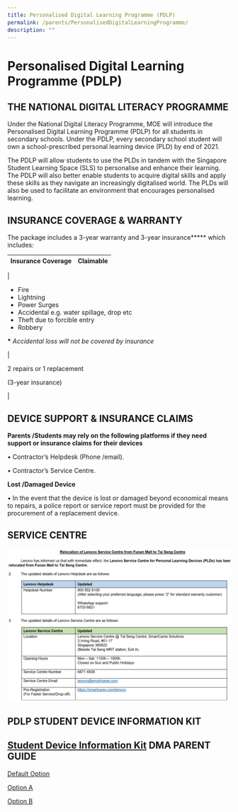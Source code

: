 ```yaml
---
title: Personalised Digital Learning Programme (PDLP)
permalink: /parents/PersonalisedDigitalLearningProgramme/
description: ""
---
```

Personalised Digital Learning Programme (PDLP)
==============================================
THE NATIONAL DIGITAL LITERACY PROGRAMME
---------------------------------------
Under the National Digital Literacy Programme, MOE will introduce the Personalised Digital Learning Programme (PDLP) for all students in secondary schools. Under the PDLP, every secondary school student will own a school-prescribed personal learning device (PLD) by end of 2021.

  

The PDLP will allow students to use the PLDs in tandem with the Singapore Student Learning Space (SLS) to personalise and enhance their learning. The PDLP will also better enable students to acquire digital skills and apply these skills as they navigate an increasingly digitalised world. The PLDs will also be used to facilitate an environment that encourages personalised learning.

INSURANCE COVERAGE & WARRANTY
-----------------------------
The package includes a 3-year warranty and 3-year insurance**\*** which includes:

  

| Insurance Coverage | Claimable |
| --- | --- |
| 
*   Fire
*   Lightning
*   Power Surges
*   Accidental e.g. water spillage, drop etc
*   Theft due to forcible entry
*   Robbery

**\*** _Accidental loss will not be covered by insurance_

 | 

2 repairs or 1 replacement

(3-year insurance)

 |

DEVICE SUPPORT & INSURANCE CLAIMS
---------------------------------
**Parents /Students may rely on the following platforms if they need support or insurance claims for their devices**

  

• Contractor’s Helpdesk (Phone /email).

• Contractor’s Service Centre.

  

**Lost /Damaged Device**

• In the event that the device is lost or damaged beyond economical means to repairs, a police report or service report must be provided for the procurement of a replacement device.

SERVICE CENTRE
--------------
<img src="/images/Lennovo%20Service%20Centre_New.jpeg">

PDLP STUDENT DEVICE INFORMATION KIT
-----------------------------------
[Student Device Information Kit](https://prcss.moe.edu.sg/qql/slot/u200/pdf/communication_with_parents/PDLP/Student-Device-Information-Kit.pdf)
DMA PARENT GUIDE
----------------
[Default Option](https://prcss.moe.edu.sg/qql/slot/u200/pdf/communication_with_parents/PDLP/DMA%20Parent%20Guide%20for%20Default%20Option.pdf)

[Option A](https://prcss.moe.edu.sg/qql/slot/u200/pdf/communication_with_parents/PDLP/DMA%20Parent%20Guide%20for%20Option%20A.pdf)

[Option B](https://prcss.moe.edu.sg/qql/slot/u200/pdf/communication_with_parents/PDLP/DMA%20Parent%20Guide%20for%20Option%20B.pdf)